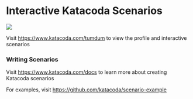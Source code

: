 # Interactive Katacoda Scenarios

[![](http://shields.katacoda.com/katacoda/tumdum/count.svg)](https://www.katacoda.com/tumdum "Get your profile on Katacoda.com")

Visit https://www.katacoda.com/tumdum to view the profile and interactive scenarios

### Writing Scenarios
Visit https://www.katacoda.com/docs to learn more about creating Katacoda scenarios

For examples, visit https://github.com/katacoda/scenario-example
